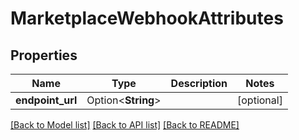 # MarketplaceWebhookAttributes

## Properties

Name | Type | Description | Notes
------------ | ------------- | ------------- | -------------
**endpoint_url** | Option<**String**> |  | [optional]

[[Back to Model list]](../README.md#documentation-for-models) [[Back to API list]](../README.md#documentation-for-api-endpoints) [[Back to README]](../README.md)


